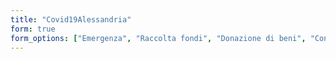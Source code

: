 ```yaml
---
title: "Covid19Alessandria"
form: true
form_options: ["Emergenza", "Raccolta fondi", "Donazione di beni", "Consegne alimentari", "Altri tipi di consegne", "Attività aperte", "Riparazioni in casa", "Sostegno lavoro e imprese", "Sostegno famiglie", "Didattica a distanza", "Intrattenimenti per bambini", "Iniziative culturali", "Trasporti privati", "Numeri utili", "Altro", "Forum"]
---
```

